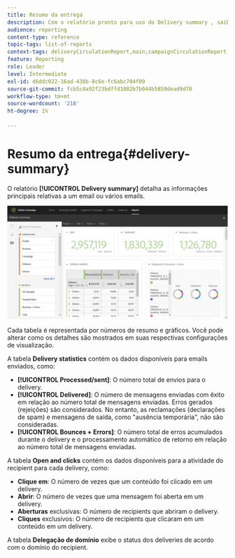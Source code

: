 ```yaml
---
title: Resumo da entrega
description: Com o relatório pronto para uso do Delivery summary , saiba mais sobre as estatísticas de delivery, como número de envios, rejeições e aberturas.
audience: reporting
content-type: reference
topic-tags: list-of-reports
context-tags: deliveryCirculationReport,main;campaignCirculationReport,main;programCirculationReport,main
feature: Reporting
role: Leader
level: Intermediate
exl-id: d6ddc022-16ad-438b-8c6e-fc6abc704f09
source-git-commit: fcb5c4a92f23bdffd1082b7b044b5859dead9d70
workflow-type: tm+mt
source-wordcount: '218'
ht-degree: 1%

---
```


# Resumo da entrega{#delivery-summary}

O relatório **[!UICONTROL Delivery summary]** detalha as informações principais relativas a um email ou vários emails.

![](assets/campaign_reports_1.png)

Cada tabela é representada por números de resumo e gráficos. Você pode alterar como os detalhes são mostrados em suas respectivas configurações de visualização.

A tabela **Delivery statistics** contém os dados disponíveis para emails enviados, como:

* **[!UICONTROL Processed/sent]**: O número total de envios para o delivery.
* **[!UICONTROL Delivered]**: O número de mensagens enviadas com êxito em relação ao número total de mensagens enviadas. Erros gerados (rejeições) são considerados. No entanto, as reclamações (declarações de spam) e mensagens de saída, como &quot;ausência temporária&quot;, não são consideradas.
* **[!UICONTROL Bounces + Errors]**: O número total de erros acumulados durante o delivery e o processamento automático de retorno em relação ao número total de mensagens enviadas.

A tabela **Open and clicks** contém os dados disponíveis para a atividade do recipient para cada delivery, como:

* **Clique em**: O número de vezes que um conteúdo foi clicado em um delivery.
* **Abrir**: O número de vezes que uma mensagem foi aberta em um delivery.
* **Aberturas** exclusivas: O número de recipients que abriram o delivery.
* **Cliques** exclusivos: O número de recipients que clicaram em um conteúdo em um delivery.

A tabela **Delegação de domínio** exibe o status dos deliveries de acordo com o domínio do recipient.
